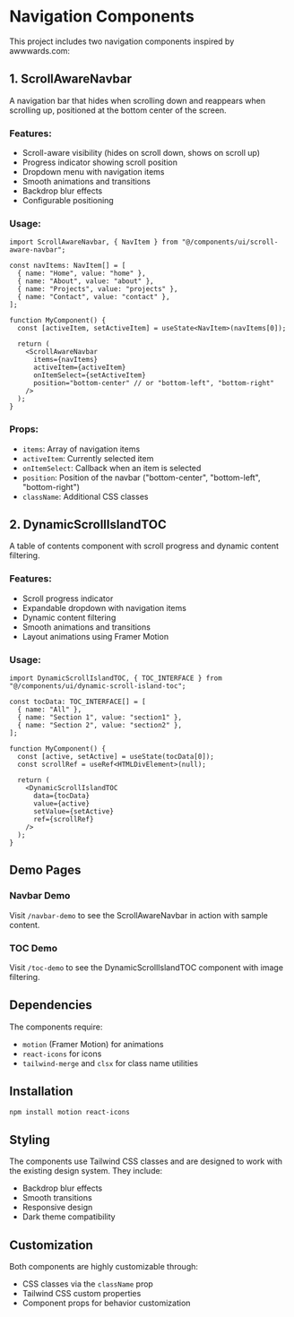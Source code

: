 # Navigation Components

This project includes two navigation components inspired by awwwards.com:

## 1. ScrollAwareNavbar

A navigation bar that hides when scrolling down and reappears when scrolling up, positioned at the bottom center of the screen.

### Features:
- Scroll-aware visibility (hides on scroll down, shows on scroll up)
- Progress indicator showing scroll position
- Dropdown menu with navigation items
- Smooth animations and transitions
- Backdrop blur effects
- Configurable positioning

### Usage:

```tsx
import ScrollAwareNavbar, { NavItem } from "@/components/ui/scroll-aware-navbar";

const navItems: NavItem[] = [
  { name: "Home", value: "home" },
  { name: "About", value: "about" },
  { name: "Projects", value: "projects" },
  { name: "Contact", value: "contact" },
];

function MyComponent() {
  const [activeItem, setActiveItem] = useState<NavItem>(navItems[0]);

  return (
    <ScrollAwareNavbar
      items={navItems}
      activeItem={activeItem}
      onItemSelect={setActiveItem}
      position="bottom-center" // or "bottom-left", "bottom-right"
    />
  );
}
```

### Props:
- `items`: Array of navigation items
- `activeItem`: Currently selected item
- `onItemSelect`: Callback when an item is selected
- `position`: Position of the navbar ("bottom-center", "bottom-left", "bottom-right")
- `className`: Additional CSS classes

## 2. DynamicScrollIslandTOC

A table of contents component with scroll progress and dynamic content filtering.

### Features:
- Scroll progress indicator
- Expandable dropdown with navigation items
- Dynamic content filtering
- Smooth animations and transitions
- Layout animations using Framer Motion

### Usage:

```tsx
import DynamicScrollIslandTOC, { TOC_INTERFACE } from "@/components/ui/dynamic-scroll-island-toc";

const tocData: TOC_INTERFACE[] = [
  { name: "All" },
  { name: "Section 1", value: "section1" },
  { name: "Section 2", value: "section2" },
];

function MyComponent() {
  const [active, setActive] = useState(tocData[0]);
  const scrollRef = useRef<HTMLDivElement>(null);

  return (
    <DynamicScrollIslandTOC
      data={tocData}
      value={active}
      setValue={setActive}
      ref={scrollRef}
    />
  );
}
```

## Demo Pages

### Navbar Demo
Visit `/navbar-demo` to see the ScrollAwareNavbar in action with sample content.

### TOC Demo
Visit `/toc-demo` to see the DynamicScrollIslandTOC component with image filtering.

## Dependencies

The components require:
- `motion` (Framer Motion) for animations
- `react-icons` for icons
- `tailwind-merge` and `clsx` for class name utilities

## Installation

```bash
npm install motion react-icons
```

## Styling

The components use Tailwind CSS classes and are designed to work with the existing design system. They include:
- Backdrop blur effects
- Smooth transitions
- Responsive design
- Dark theme compatibility

## Customization

Both components are highly customizable through:
- CSS classes via the `className` prop
- Tailwind CSS custom properties
- Component props for behavior customization